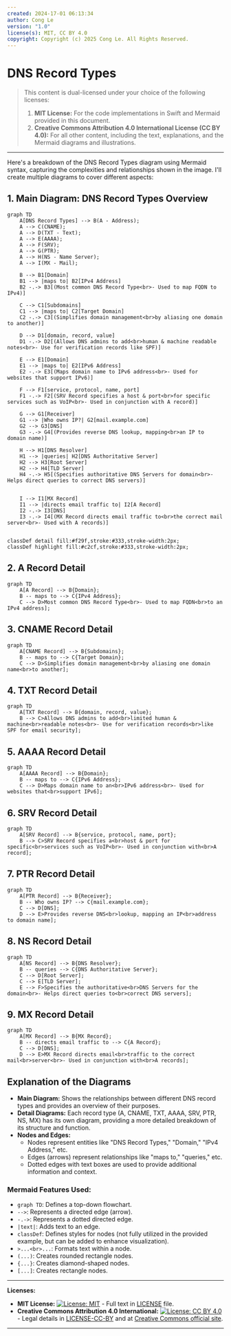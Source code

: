 ```yaml
---
created: 2024-17-01 06:13:34
author: Cong Le
version: "1.0"
license(s): MIT, CC BY 4.0
copyright: Copyright (c) 2025 Cong Le. All Rights Reserved.
---
```



# DNS Record Types
> This content is dual-licensed under your choice of the following licenses:
> 1.  **MIT License:** For the code implementations in Swift and Mermaid provided in this document.
> 2.  **Creative Commons Attribution 4.0 International License (CC BY 4.0):** For all other content, including the text, explanations, and the Mermaid diagrams and illustrations.

---

 Here's a breakdown of the DNS Record Types diagram using Mermaid syntax, capturing the complexities and relationships shown in the image. I'll create multiple diagrams to cover different aspects:

## 1. Main Diagram: DNS Record Types Overview

```mermaid
graph TD
    A[DNS Record Types] --> B(A - Address);
    A --> C(CNAME);
    A --> D(TXT - Text);
    A --> E(AAAA);
    A --> F(SRV);
    A --> G(PTR);
    A --> H(NS - Name Server);
    A --> I(MX - Mail);

    B --> B1[Domain]
    B1 --> |maps to| B2[IPv4 Address]
    B2 -.-> B3[(Most common DNS Record Type<br>- Used to map FQDN to IPv4)]

    C --> C1[Subdomains]
    C1 --> |maps to| C2[Target Domain]
    C2 -.-> C3[(Simplifies domain management<br>by aliasing one domain to another)]

    D --> D1[domain, record, value]
    D1 -.-> D2[(Allows DNS admins to add<br>human & machine readable notes<br>- Use for verification records like SPF)]

    E --> E1[Domain]
    E1 --> |maps to| E2[IPv6 Address]
    E2 -.-> E3[(Maps domain name to IPv6 address<br>- Used for websites that support IPv6)]

    F --> F1[service, protocol, name, port]
    F1 -.-> F2[(SRV Record specifies a host & port<br>for specific services such as VoIP<br>- Used in conjunction with A record)]
    
    G --> G1[Receiver]
    G1 --> |Who owns IP?| G2[mail.example.com]
    G2 --> G3[DNS]
    G3 -.-> G4[(Provides reverse DNS lookup, mapping<br>an IP to domain name)]

    H --> H1[DNS Resolver]
    H1 --> |queries| H2[DNS Authoritative Server]
    H2 --> H3[Root Server]
    H2 --> H4[TLD Server]
    H4 -.-> H5[(Specifies authoritative DNS Servers for domain<br>- Helps direct queries to correct DNS servers)]
    

    I --> I1[MX Record]
    I1 --> |directs email traffic to| I2[A Record]
    I2 -.-> I3[DNS]
    I3 -.-> I4[(MX Record directs email traffic to<br>the correct mail server<br>- Used with A records)]

    
classDef detail fill:#f29f,stroke:#333,stroke-width:2px;
classDef highlight fill:#c2cf,stroke:#333,stroke-width:2px;

```

## 2. A Record Detail

```mermaid
graph TD
    A[A Record] --> B{Domain};
    B -- maps to --> C{IPv4 Address};
    C --> D>Most common DNS Record Type<br>- Used to map FQDN<br>to an IPv4 address];
```

## 3. CNAME Record Detail

```mermaid
graph TD
    A[CNAME Record] --> B{Subdomains};
    B -- maps to --> C{Target Domain};
    C --> D>Simplifies domain management<br>by aliasing one domain name<br>to another];
```

## 4. TXT Record Detail

```mermaid
graph TD
    A[TXT Record] --> B{domain, record, value};
    B --> C>Allows DNS admins to add<br>limited human & machine<br>readable notes<br>- Use for verification records<br>like SPF for email security];
```

## 5. AAAA Record Detail

```mermaid
graph TD
    A[AAAA Record] --> B{Domain};
    B -- maps to --> C{IPv6 Address};
    C --> D>Maps domain name to an<br>IPv6 address<br>- Used for websites that<br>support IPv6];
```

## 6. SRV Record Detail

```mermaid
graph TD
    A[SRV Record] --> B{service, protocol, name, port};
    B --> C>SRV Record specifies a<br>host & port for specific<br>services such as VoIP<br>- Used in conjunction with<br>A record];
```

## 7. PTR Record Detail

```mermaid
graph TD
    A[PTR Record] --> B{Receiver};
    B -- Who owns IP? --> C{mail.example.com};
    C --> D[DNS];
    D --> E>Provides reverse DNS<br>lookup, mapping an IP<br>address to domain name];
```

## 8. NS Record Detail

```mermaid
graph TD
    A[NS Record] --> B{DNS Resolver};
    B -- queries --> C{DNS Authoritative Server};
    C --> D[Root Server];
    C --> E[TLD Server];
    E --> F>Specifies the authoritative<br>DNS Servers for the domain<br>- Helps direct queries to<br>correct DNS servers];
```

## 9. MX Record Detail

```mermaid
graph TD
    A[MX Record] --> B{MX Record};
    B -- directs email traffic to --> C{A Record};
    C --> D[DNS];
    D --> E>MX Record directs email<br>traffic to the correct mail<br>server<br>- Used in conjunction with<br>A records];
```

## Explanation of the Diagrams

*   **Main Diagram:** Shows the relationships between different DNS record types and provides an overview of their purposes.
*   **Detail Diagrams:** Each record type (A, CNAME, TXT, AAAA, SRV, PTR, NS, MX) has its own diagram, providing a more detailed breakdown of its structure and function.
*   **Nodes and Edges:**
    *   Nodes represent entities like "DNS Record Types," "Domain," "IPv4 Address," etc.
    *   Edges (arrows) represent relationships like "maps to," "queries," etc.
    *   Dotted edges with text boxes are used to provide additional information and context.

### Mermaid Features Used:

*   `graph TD`: Defines a top-down flowchart.
*   `-->`: Represents a directed edge (arrow).
*   `-.->`: Represents a dotted directed edge.
*   `|text|`: Adds text to an edge.
*   `classDef`: Defines styles for nodes (not fully utilized in the provided example, but can be added to enhance visualization).
*   `>...<br>...`: Formats text within a node.
*   `(...)`: Creates rounded rectangle nodes.
*   `{...}`: Creates diamond-shaped nodes.
*   `[...]`: Creates rectangle nodes.



---
**Licenses:**

- **MIT License:**  [![License: MIT](https://img.shields.io/badge/License-MIT-yellow.svg)](LICENSE) - Full text in [LICENSE](LICENSE) file.
- **Creative Commons Attribution 4.0 International:** [![License: CC BY 4.0](https://licensebuttons.net/l/by/4.0/88x31.png)](LICENSE-CC-BY) - Legal details in [LICENSE-CC-BY](LICENSE-CC-BY) and at [Creative Commons official site](http://creativecommons.org/licenses/by/4.0/).

---